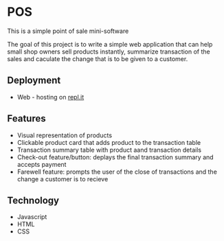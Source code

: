 # POS

This is a simple point of sale mini-software

The goal of this project is to write a simple web application that can help small shop owners sell products instantly, summarize transaction of the sales and caculate the change that is to be given to a customer.

## Deployment

* Web - hosting on [repl.it](https://pos.jegedeoluwafemi.repl.co/)

## Features

* Visual representation of products
* Clickable product card that adds product to the transaction table
* Transaction summary table with product aand transaction details
* Check-out feature/button: deplays the final transaction summary and accepts payment
* Farewell feature: prompts the user of the close of transactions and the change a customer is to recieve 

## Technology

* Javascript
* HTML
* CSS
